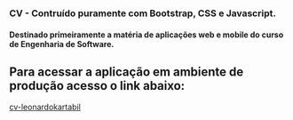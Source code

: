 ### CV - Contruído puramente com Bootstrap, CSS e Javascript.
#### Destinado primeiramente a matéria de aplicações web e mobile do curso de Engenharia de Software.

## Para acessar a aplicação em ambiente de produção acesso o link abaixo:
[cv-leonardokartabil](https://cv-leonardokartabil.netlify.app/)
